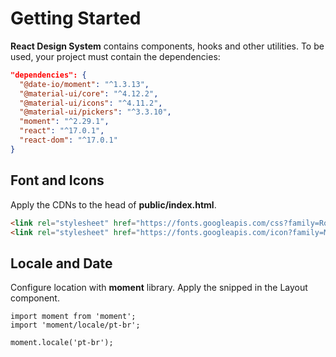 # Getting Started

**React Design System** contains components, hooks and other utilities. To be used, your project must contain the dependencies:

```json
"dependencies": {
  "@date-io/moment": "^1.3.13",
  "@material-ui/core": "^4.12.2",
  "@material-ui/icons": "^4.11.2",
  "@material-ui/pickers": "^3.3.10",
  "moment": "^2.29.1",
  "react": "^17.0.1",
  "react-dom": "^17.0.1"
}
```

## Font and Icons

Apply the CDNs to the head of **public/index.html**.

```html
<link rel="stylesheet" href="https://fonts.googleapis.com/css?family=Roboto:300,400,500,700&display=swap" />
<link rel="stylesheet" href="https://fonts.googleapis.com/icon?family=Material+Icons" />
```

## Locale and Date

Configure location with **moment** library. Apply the snipped in the Layout component.

```tsx
import moment from 'moment';
import 'moment/locale/pt-br';

moment.locale('pt-br');
```
